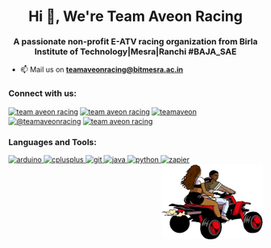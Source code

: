 <h1 align="center">Hi 👋, We're Team Aveon Racing</h1>
<h3 align="center">A passionate non-profit E-ATV racing organization from Birla Institute of Technology|Mesra|Ranchi #BAJA_SAE</h3>

- 📫 Mail us on **teamaveonracing@bitmesra.ac.in**

<!-- BLOG-POST-LIST:START -->
<!-- BLOG-POST-LIST:END -->

<h3 align="left">Connect with us:</h3>
<p align="left">
<a href="https://linkedin.com/in/team aveon racing" target="blank"><img align="center" src="https://cdn.jsdelivr.net/npm/simple-icons@3.0.1/icons/linkedin.svg" alt="team aveon racing" height="30" width="40" /></a>
<a href="https://fb.com/team aveon racing" target="blank"><img align="center" src="https://cdn.jsdelivr.net/npm/simple-icons@3.0.1/icons/facebook.svg" alt="team aveon racing" height="30" width="40" /></a>
<a href="https://instagram.com/teamaveon" target="blank"><img align="center" src="https://cdn.jsdelivr.net/npm/simple-icons@3.0.1/icons/instagram.svg" alt="teamaveon" height="30" width="40" /></a>
<a href="https://medium.com/@teamaveonracing" target="blank"><img align="center" src="https://cdn.jsdelivr.net/npm/simple-icons@3.0.1/icons/medium.svg" alt="@teamaveonracing" height="30" width="40" /></a>
<a href="https://www.youtube.com/c/team aveon racing" target="blank"><img align="center" src="https://cdn.jsdelivr.net/npm/simple-icons@3.0.1/icons/youtube.svg" alt="team aveon racing" height="30" width="40" /></a>
</p>

<h3 align="left">Languages and Tools:</h3>
<p align="left"> <a href="https://www.arduino.cc/" target="_blank"> <img src="https://cdn.worldvectorlogo.com/logos/arduino-1.svg" alt="arduino" width="40" height="40"/> </a> <a href="https://www.w3schools.com/cpp/" target="_blank"> <img src="https://devicons.github.io/devicon/devicon.git/icons/cplusplus/cplusplus-original.svg" alt="cplusplus" width="40" height="40"/> </a> <a href="https://git-scm.com/" target="_blank"> <img src="https://www.vectorlogo.zone/logos/git-scm/git-scm-icon.svg" alt="git" width="40" height="40"/> </a> <a href="https://www.java.com" target="_blank"> <img src="https://devicons.github.io/devicon/devicon.git/icons/java/java-original-wordmark.svg" alt="java" width="40" height="40"/> </a> <a href="https://www.python.org" target="_blank"> <img src="https://devicons.github.io/devicon/devicon.git/icons/python/python-original.svg" alt="python" width="40" height="40"/> </a> <a href="https://zapier.com" target="_blank"> <img src="https://www.vectorlogo.zone/logos/zapier/zapier-icon.svg" alt="zapier" width="40" height="40"/> </a> 
<img align="right" src="git.gif" width="200" height="150"/>
